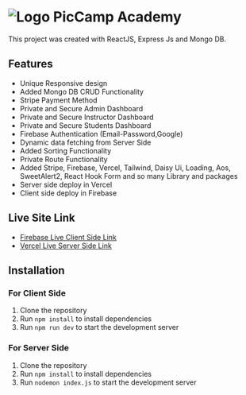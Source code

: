 # ![Logo](https://i.ibb.co/CQVKS6y/dslr-camera.png)  PicCamp Academy

This project was created with ReactJS, Express Js and Mongo DB.

## Features

- Unique Responsive design
- Added Mongo DB CRUD Functionality
- Stripe Payment Method
- Private and Secure Admin Dashboard
- Private and Secure Instructor Dashboard
- Private and Secure Students Dashboard
- Firebase Authentication (Email-Password,Google)
- Dynamic data fetching from Server Side
- Added Sorting Functionality
- Private Route Functionality
- Added Stripe, Firebase, Vercel, Tailwind, Daisy Ui, Loading, Aos, SweetAlert2, React Hook Form and so many Library and packages
- Server side deploy in Vercel
- Client side deploy in Firebase

## Live Site Link

- [Firebase Live Client Side Link](https://pic-camp-academy.web.app/)
- [Vercel Live Server Side Link](https://pic-camp-academy-server.vercel.app/)

## Installation

### For Client Side

1. Clone the repository
2. Run `npm install` to install dependencies
3. Run `npm run dev` to start the development server


### For Server Side

1. Clone the repository
2. Run `npm install` to install dependencies
3. Run `nodemon index.js` to start the development server